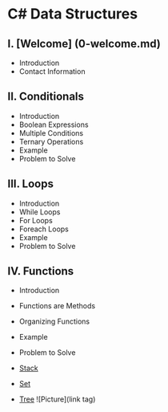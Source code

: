 # C# Data Structures

## I. [Welcome] (0-welcome.md)
* Introduction
* Contact Information
## II. Conditionals

* Introduction
* Boolean Expressions
* Multiple Conditions
* Ternary Operations
* Example
* Problem to Solve
## III. Loops
* Introduction
* While Loops
* For Loops
* Foreach Loops
* Example
* Problem to Solve
## IV. Functions
* Introduction
* Functions are Methods
* Organizing Functions
* Example
* Problem to Solve

* [Stack](1-stack.md)
* [Set](2-set.md)
* [Tree](3-tree.md)
 ![Picture](link tag)
